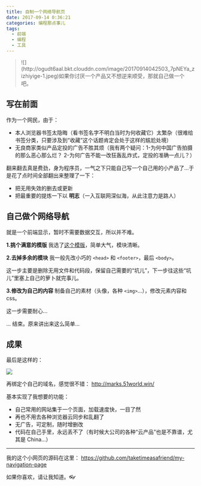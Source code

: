 ```yaml
---
title: 自制一个网络导航页
date: 2017-09-14 0:36:21
categories: 编程那点事儿
tags:
  - 前端
  - 编程
  - 工具
---
```

<blockquote class="blockquote-center">![](http://ogudt6aal.bkt.clouddn.com/image/20170914042503_7pNEYa_zizhiyige-1.jpeg)如果你讨厌一个产品又不想逆来顺受，那就自己做一个吧。
</blockquote>

<!--more-->

## 写在前面

作为一个网民，由于：

- 本人浏览器书签太隐晦（看书签名字不明白当时为何收藏它）太繁杂（很难给书签分类，只要涉及到“收藏”这个话题肯定会处于这样的尴尬处境）
- 无良商家类似产品定投的广告不胜其烦（我有两个疑问：1-为何中国广告拍摄的那么恶心那么烂？  2-为何广告不能一改狂轰乱炸式，定投的准确一点儿？）

翻来翻去真是费劲，身为程序员，一气之下只能自己写一个自己用的小产品了...于是花了点时间全部翻出来整理了一下：

- 把无用失效的删去或更新
- 把最重要的提炼一下以 **明志**（一入互联网深似海，从此注意力是路人）

## 自己做个网络导航

就是一个前端显示，暂时不需要数据交互，所以并不难。

**1.挑个满意的模版**
我选了[这个模版](http://www.cssmoban.com/cssthemes/6719.shtml "这个模版")，简单大气，模块清晰。

**2.去掉多余的模块**
我一般先改小巧的 `<head>` 和 `<footer>`，最后 `<body>`。

这一步主要是删除无用文件和代码段，保留自己需要的“坑儿”，下一步往这些“坑儿”里塞上自己的萝卜就完事儿。

**3.修改为自己的内容**
制备自己的素材（头像，各种 `<img>`...），修改元素内容和 css。

这一步需要耐心...

... 结束。原来讲出来这么简单...

## 成果

最后是这样的：

![](http://ogudt6aal.bkt.clouddn.com/image/20170914053346_Saw4AW_zizhiyige-2.jpeg)

再绑定个自己的域名，感觉很不错： http://marks.51world.win/

基本实现了我想要的功能：

- 自己常用的网站集于一个页面，加载速度快，一目了然
- 再也不用去各种浏览器云同步和乱翻了
- 无广告，可定制，随时增删改
- 代码在自己手里，永远丢不了（有时候大公司的各种“云产品”也是不靠谱，尤其是 China...）


---

我的这个小网页的源码在这里： https://github.com/taketimeasafriend/my-navigation-page

如果你喜欢，请让我知道。👓
